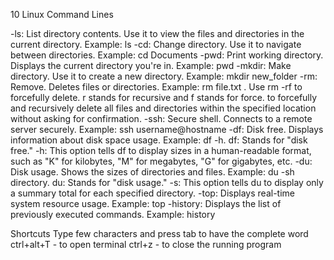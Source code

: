 10 Linux Command Lines

-ls: List directory contents. Use it to view the files and directories in the current directory. Example: ls
-cd: Change directory. Use it to navigate between directories. Example: cd Documents 
-pwd: Print working directory. Displays the current directory you're in. Example: pwd
-mkdir: Make directory. Use it to create a new directory. Example: mkdir new_folder
-rm: Remove. Deletes files or directories. Example: rm file.txt . Use rm -rf to forcefully delete. r stands for recursive and f stands for force. to forcefully and recursively delete all files and directories within the specified location without asking for confirmation.
-ssh: Secure shell. Connects to a remote server securely. Example: ssh username@hostname
-df: Disk free. Displays information about disk space usage. Example: df -h. df: Stands for "disk free." -h: This option tells df to display sizes in a human-readable format, such as "K" for kilobytes, "M" for megabytes, "G" for gigabytes, etc. 
-du: Disk usage. Shows the sizes of directories and files. Example: du -sh directory. du: Stands for "disk usage." -s: This option tells du to display only a summary total for each specified directory. 
-top: Displays real-time system resource usage. Example: top 
-history: Displays the list of previously executed commands. Example: history

Shortcuts
Type few characters and press tab to have the complete word
ctrl+alt+T - to open terminal
ctrl+z - to close the running program
